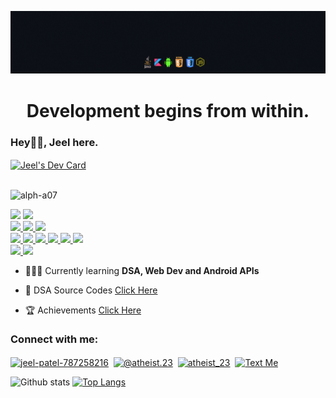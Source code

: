 ![Header](https://github.com/alph-a07/alph-a07/blob/main/header4.gif "Header")
<h1 align="center">Development begins from within.</h1>
<h3>Hey👋🏻, Jeel here.</h3>
<a href="https://app.daily.dev/alph_a07"><img src="https://api.daily.dev/devcards/d9652bbadddc4603a5715d5dd7ddd258.png?r=ig0" align="center" width="230" height="" alt="Jeel's Dev Card" /></a>
<br>
<br>
<p align="left"> <img src="https://komarev.com/ghpvc/?username=alph-a07&label=PROFILE%20VIEWS%20&color=red&style=flat" alt="alph-a07" /> </p>

<span>
<a href="https://www.microsoft.com/en-in/windows/windows-11">
<img src="https://img.shields.io/badge/OS-Windows-0099ff?style=flat&logo=windows"></a>  
<a href="https://www.amazon.in/Dell-15-6-inch-i5-10300H-NVIDIA1650-D560253HIN9BE/dp/B08H9W26LF">
<img src="https://img.shields.io/badge/Device-Dell G3-0099ff?style=flat&logo=dell"></a> 
<br>  
<a href="https://www.jetbrains.com/idea/">
  <img src="https://img.shields.io/badge/Editor-Intellij-blueviolet?style=flat&logo=intellijidea"> </a> 
<a href="https://developer.android.com/studio">
  <img src="https://img.shields.io/badge/Editor-Android Studio-blueviolet?style=flat&logo=androidstudio"> </a>
<a href="https://code.visualstudio.com/">
  <img src="https://img.shields.io/badge/Editor-VS Code-blueviolet?style=flat&logo=visualstudiocode"> </a>
<br>

<a href="https://docs.oracle.com/javase/8/docs/">
  <img src="https://img.shields.io/badge/Code-Java-important?style=flat&logo=java"> </a>
<a href="https://kotlinlang.org/docs/home.html">
  <img src="https://img.shields.io/badge/Code-Kotlin-important?style=flat&logo=kotlin"> </a>
<a href="https://www.w3.org/XML/">
  <img src="https://img.shields.io/badge/Code-XML-important?style=flat&logo=xaml"> </a>
<a href="https://developer.mozilla.org/en-US/docs/Web/HTML">
  <img src="https://img.shields.io/badge/Code-HTML-important?style=flat&logo=html5"> </a>
<a href="https://developer.mozilla.org/en-US/docs/Web/CSS">
  <img src="https://img.shields.io/badge/Code-CSS-important?style=flat&logo=css3"> </a>
<a href="https://developer.mozilla.org/en-US/docs/Web/JavaScript">
  <img src="https://img.shields.io/badge/Code-JavaScript-important?style=flat&logo=javascript"> </a>
<br>  
<a href="https://www.gnu.org/software/bash/">
  <img src="https://img.shields.io/badge/Shell-Bash-success?style=flat&logo=gnubash"> </a>
<a href="https://firebase.google.com">
  <img src="https://img.shields.io/badge/Tools-Firebase-ffff00?style=flat&logo=firebase"> </a>
</span>

- 👨🏻‍💻 Currently learning **DSA, Web Dev and Android APIs**

- 🔗 DSA Source Codes [Click Here](https://github.com/alph-a07/JavaSourceCodes)

- 🏆 Achievements [Click Here](https://github.com/alph-a07/Achievements)

<h3 align="left">Connect with me:</h3>
<p align="left">
<a href="https://linkedin.com/in/jeel-patel-787258216" target="blank"><img align="center" src="https://cdn-icons.flaticon.com/png/512/1377/premium/1377213.png?token=exp=1641678140~hmac=337acfecc698fe84c62f04ab44f930d7" alt="jeel-patel-787258216" width="40" /></a>
&nbsp;<a href="https://instagram.com/@atheist.23" target="blank"><img align="center" src="https://cdn-icons-png.flaticon.com/512/1384/1384063.png" alt="@atheist.23" width="40" /></a>
&nbsp;<a href="https://twitter.com/atheist_23" target="blank"><img align="center" src="https://cdn-icons.flaticon.com/png/512/3670/premium/3670211.png?token=exp=1641678032~hmac=837903331d33ee50c9553d10ddfca826" alt="atheist_23" width="40" /></a>
&nbsp;<a href="https://mail.google.com/mail/?view=cm&fs=1&to=itsjeel01@gmail.com" target="blank"><img align="center" src="https://cdn-icons.flaticon.com/png/512/3686/premium/3686989.png?token=exp=1641678500~hmac=82f53a9e3404480ab18ecf07edbd7ead" alt="Text Me" width="40"/></a>
</p>

![Github stats](https://github-readme-stats.vercel.app/api?username=alph-a07&theme=midnight-purple&show_icons=true&count_private=true&border_color=000000)
[![Top Langs](https://github-readme-stats.vercel.app/api/top-langs/?username=alph-a07&theme=midnight-purple&show_icons=true&count_private=true&border_color=000000&layout=compact)](https://github.com/anuraghazra/github-readme-stats)


